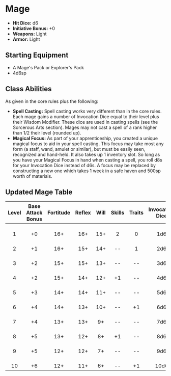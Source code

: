 # Mage
- **Hit Dice:** d6
- **Initiative Bonus:** +0
- **Weapons:** Light
- **Armor:** Light

## Starting Equipment
- A Mage's Pack or Explorer's Pack
- 4d6sp

## Class Abilities
As given in the core rules plus the following:

- **Spell Casting:** Spell casting works very different than in the core rules.  Each mage gains a number of Invocation Dice equal to their level plus their Wisdom Modifier.  These dice are used in casting spells (see the Sorcerous Arts section).  Mages may not cast a spell of a rank higher than 1/2 their level (rounded up).
- **Magical Focus:** As part of your apprenticeship, you created a unique magical focus to aid in your spell casting. This focus may take most any form (a staff, wand, amulet or similar), but must be easily seen, recognized and hand-held. It also takes up 1 inventory slot. So long as you have your Magical Focus in hand when casting a spell, you roll d8s for your Invocation Dice instead of d6s. A focus may be replaced by constructing a new one which takes 1 week in a safe haven and 500sp worth of materials.

## Updated Mage Table
| Level | Base<br/>Attack<br/>Bonus | Fortitude | Reflex | Will | Skills | Traits | Invocation<br/>Dice | Notes |
|:-----:|:-------------------------:|:---------:|:------:|:----:|:------:|:------:|:-------------------:|:------|
|   1   |  +0                       | 16+       | 16+    | 15+  | 2      | 0      |  1d6                | Rank 1 Spells |
|   2   |  +1                       | 16+       | 15+    | 14+  | --     | 1      |  2d6                |  |
|   3   |  +2                       | 15+       | 15+    | 13+  | --     | --     |  3d6                | Rank 2 Spells |
|   4   |  +2                       | 15+       | 14+    | 12+  | +1     | --     |  4d6                |  |
|   5   |  +3                       | 14+       | 14+    | 11+  | --     | --     |  5d6                | Rank 3 Spells |
|   6   |  +4                       | 14+       | 13+    | 10+  | --     | +1     |  6d6                |  |
|   7   |  +4                       | 13+       | 13+    |  9+  | --     | --     |  7d6                | Rank 4 Spells |
|   8   |  +5                       | 13+       | 12+    |  8+  | +1     | --     |  8d6                |  |
|   9   |  +5                       | 12+       | 12+    |  7+  | --     | --     |  9d6                | Rank 5 Spells |
|  10   |  +6                       | 12+       | 11+    |  6+  | --     | +1     | 10d6                |  |

